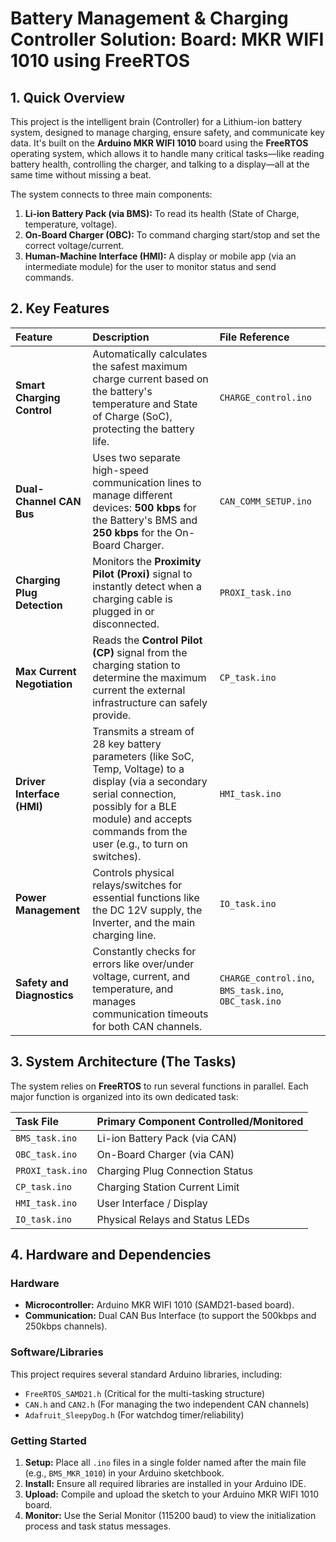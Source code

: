 
# Battery Management & Charging Controller Solution: Board: MKR WIFI 1010 using FreeRTOS

## 1. Quick Overview

This project is the intelligent brain (Controller) for a Lithium-ion battery system, designed to manage charging, ensure safety, and communicate key data. It's built on the **Arduino MKR WIFI 1010** board using the **FreeRTOS** operating system, which allows it to handle many critical tasks—like reading battery health, controlling the charger, and talking to a display—all at the same time without missing a beat.

The system connects to three main components:
1.  **Li-ion Battery Pack (via BMS):** To read its health (State of Charge, temperature, voltage).
2.  **On-Board Charger (OBC):** To command charging start/stop and set the correct voltage/current.
3.  **Human-Machine Interface (HMI):** A display or mobile app (via an intermediate module) for the user to monitor status and send commands.

## 2. Key Features

| Feature | Description | File Reference |
| :--- | :--- | :--- |
| **Smart Charging Control** | Automatically calculates the safest maximum charge current based on the battery's temperature and State of Charge (SoC), protecting the battery life. | `CHARGE_control.ino` |
| **Dual-Channel CAN Bus** | Uses two separate high-speed communication lines to manage different devices: **500 kbps** for the Battery's BMS and **250 kbps** for the On-Board Charger. | `CAN_COMM_SETUP.ino` |
| **Charging Plug Detection** | Monitors the **Proximity Pilot (Proxi)** signal to instantly detect when a charging cable is plugged in or disconnected. | `PROXI_task.ino` |
| **Max Current Negotiation** | Reads the **Control Pilot (CP)** signal from the charging station to determine the maximum current the external infrastructure can safely provide. | `CP_task.ino` |
| **Driver Interface (HMI)** | Transmits a stream of 28 key battery parameters (like SoC, Temp, Voltage) to a display (via a secondary serial connection, possibly for a BLE module) and accepts commands from the user (e.g., to turn on switches). | `HMI_task.ino` |
| **Power Management** | Controls physical relays/switches for essential functions like the DC 12V supply, the Inverter, and the main charging line. | `IO_task.ino` |
| **Safety and Diagnostics** | Constantly checks for errors like over/under voltage, current, and temperature, and manages communication timeouts for both CAN channels. | `CHARGE_control.ino`, `BMS_task.ino`, `OBC_task.ino` |

## 3. System Architecture (The Tasks)

The system relies on **FreeRTOS** to run several functions in parallel. Each major function is organized into its own dedicated task:

| Task File | Primary Component Controlled/Monitored |
| :--- | :--- |
| `BMS_task.ino` | Li-ion Battery Pack (via CAN) |
| `OBC_task.ino` | On-Board Charger (via CAN) |
| `PROXI_task.ino` | Charging Plug Connection Status |
| `CP_task.ino` | Charging Station Current Limit |
| `HMI_task.ino` | User Interface / Display |
| `IO_task.ino` | Physical Relays and Status LEDs |

## 4. Hardware and Dependencies

### Hardware
* **Microcontroller:** Arduino MKR WIFI 1010 (SAMD21-based board).
* **Communication:** Dual CAN Bus Interface (to support the 500kbps and 250kbps channels).

### Software/Libraries
This project requires several standard Arduino libraries, including:
* `FreeRTOS_SAMD21.h` (Critical for the multi-tasking structure)
* `CAN.h` and `CAN2.h` (For managing the two independent CAN channels)
* `Adafruit_SleepyDog.h` (For watchdog timer/reliability)

### Getting Started

1.  **Setup:** Place all `.ino` files in a single folder named after the main file (e.g., `BMS_MKR_1010`) in your Arduino sketchbook.
2.  **Install:** Ensure all required libraries are installed in your Arduino IDE.
3.  **Upload:** Compile and upload the sketch to your Arduino MKR WIFI 1010 board.
4.  **Monitor:** Use the Serial Monitor (115200 baud) to view the initialization process and task status messages.

